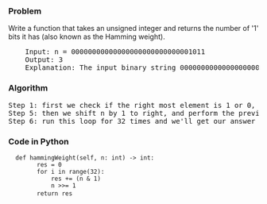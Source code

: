 <h3> Problem </h3>
Write a function that takes an unsigned integer and returns the number of '1' bits it has (also known as the Hamming weight).

<pre>
    Input: n = 00000000000000000000000000001011
    Output: 3
    Explanation: The input binary string 00000000000000000000000000001011 has a total of three '1' bits.
</pre>

<h3> Algorithm </h3>
<pre>
Step 1: first we check if the right most element is 1 or 0, if it is one we increment a counter
Step 5: then we shift n by 1 to right, and perform the previous action again to check 1 or 0
Step 6: run this loop for 32 times and we'll get our answer
</pre>

<h3> Code in Python </h3>

<pre><code>  def hammingWeight(self, n: int) -> int:
        res = 0
        for i in range(32):
            res += (n & 1)
            n >>= 1
        return res </code> </pre>

